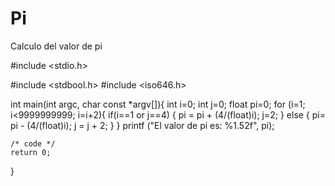 # Pi
Calculo del valor de pi

#include <stdio.h>

#include <stdbool.h>
#include <iso646.h>

int main(int argc, char const *argv[]){
	int i=0;
	int j=0;
	float pi=0;
for (i=1; i<9999999999; i=i+2){
	if(i==1 or j==4) {
		pi = pi + (4/(float)i);
		j=2;
	}
	else {
		pi= pi - (4/(float)i);
		j = j + 2;
	}
}
printf ("El valor de pi es: %1.52f", pi);

	/* code */
	return 0;
}

